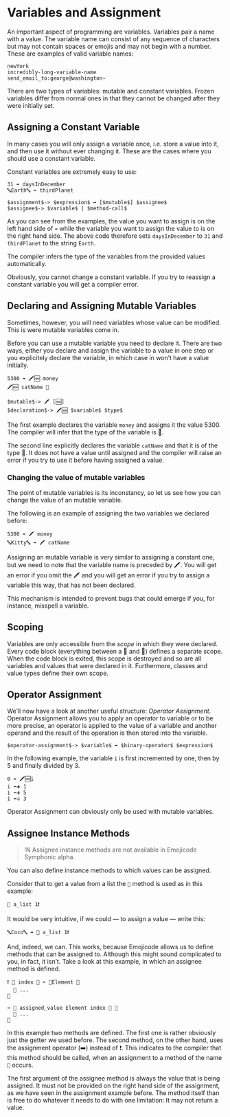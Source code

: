 # Variables and Assignment

An important aspect of programming are variables. Variables pair a name
with a value. The variable name can consist of any sequence of characters but
may not contain spaces or emojis and may not begin with a number. These
are examples of valid variable names:

```
newYork
incredibly-long-variable-name
send_email_to:george@washington~
```

There are two types of variables: mutable and constant variables. Frozen
variables differ from normal ones in that they cannot be changed after
they were initially set.

## Assigning a Constant Variable

In many cases you will only assign a variable once, i.e. store a value into it,
and then use it without ever changing it. These are the cases where you should
use a constant variable.

Constant variables are extremely easy to use:

```
31 ➡️ daysInDecember
🔤Earth🔤 ➡️ thirdPlanet
```

```syntax
$assignment$-> $expression$ ➡️ [$mutable$] $assignee$
$assignee$-> $variable$ | $method-call$
```

As you can see from the examples, the value you want to assign is on the left
hand side of `➡️` while the variable you want to assign the value to is on the
right hand side. The above code therefore sets `daysInDecember` to `31` and
`thirdPlanet` to the string `Earth`.

The compiler infers the type of the variables from the provided values
automatically.

Obviously, you cannot change a constant variable. If you try to reassign a
constant variable you will get a compiler error.

## Declaring and Assigning Mutable Variables

Sometimes, however, you will need variables whose value can be modified. This
is were mutable variables come in.

Before you can use a mutable variable you need to declare it. There are two
ways, either you declare and assign the variable to a value in one step or you
explicitely declare the variable, in which case in won’t have a value initially.

```
5300 ➡️ 🖍🆕 money
🖍🆕 catName 🔡
```

```syntax
$mutable$-> 🖍 [🆕]
$declaration$-> 🖍🆕 $variable$ $type$
```

The first example declares the variable `money` and assigns it the value 5300.
The compiler will infer that the type of the variable is 🔢.

The second line explicitly declares the variable `catName` and that it is of
the type 🔡. It does not have a value until assigned and the compiler will
raise an error if you try to use it before having assigned a value.

### Changing the value of mutable variables

The point of mutable variables is its inconstancy, so let us see how you
can change the value of an mutable variable.

The following is an example of assigning the two variables we declared before:

```
5300 ➡️ 🖍 money
🔤Kitty🔤 ➡️ 🖍 catName
```

Assigning an mutable variable is very similar to assigning a constant one,
but we need to note that the variable name is preceded by 🖍. You will get
an error if you omit the 🖍 and you will get an error if you try to assign
a variable this way, that has not been declared.

This mechanism is intended to prevent bugs that could emerge if you, for
instance, misspell a variable.

## Scoping

Variables are only accessible from the *scope* in which they were declared.
Every code block (everything between a 🍇 and 🍉) defines a separate scope. When
the code block is exited, this scope is destroyed and so are all variables and
values that were declared in it. Furthermore, classes and value types define
their own scope.

## Operator Assignment

We’ll now have a look at another useful structure: *Operator Assignment*.
Operator Assignment allows you to apply an operator to variable or to be more
precise, an operator is applied to the value of a variable and another operand
and the result of the operation is then stored into the variable.

```syntax
$operator-assignment$-> $variable$ ⬅️ $binary-operator$ $expression$
```

In the following example, the variable `i` is first incremented by one, then
by 5 and finally divided by 3.

```
0 ➡️ 🖍🆕i
i ⬅️➕ 1
i ⬅️➕ 5
i ⬅️➗ 3
```

Operator Assignment can obviously only be used with mutable variables.

## Assignee Instance Methods

>!N Assignee instance methods are not available in Emojicode Symphonic alpha.

You can also define instance methods to which values can be assigned.

Consider that to get a value from a list the `🐽` method is used as in this
example:

```
🐽 a_list 1❗️
```

It would be very intuitive, if we could — to assign a value — write this:

```
🔤Coco🔤 ➡️ 🐽 a_list 1❗️
```

And, indeed, we can. This works, because Emojicode allows us to define methods
that can be assigned to. Although this might sound complicated to you, in fact,
it isn’t. Take a look at this example, in which an assignee method is defined.

```
❗️ 🐽 index 🔢 ➡️ 🍬Element 🍇
  💭 ...
🍉

➡️ 🐽 assigned_value Element index 🔢 🍇
  💭 ...
🍉
```

In this example two methods are defined. The first one is rather obviously just
the getter we used before. The second method, on the other hand, uses the
assignment operator (➡️) instead of ❗️. This indicates to the compiler that this
method should be called, when an assignment to a method of the name `🐽` occurs.

The first argument of the assignee method is always the value that is being
assigned. It must not be provided on the right hand side of the assignment, as
we have seen in the assignment example before. The method itself than is free
to do whatever it needs to do with one limitation: It may not return a value.
